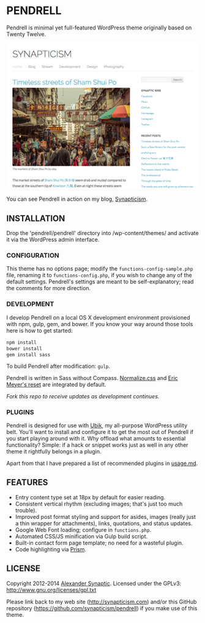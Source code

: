 # PENDRELL

Pendrell is minimal yet full-featured WordPress theme originally based on Twenty Twelve.

![Pendrell example screenshot](/pendrell/screenshot.png "Pendrell example screenshot")

You can see Pendrell in action on my blog, [Synapticism](http://synapticism.com).



## INSTALLATION

Drop the 'pendrell/pendrell' directory into /wp-content/themes/ and activate it via the WordPress admin interface.

### CONFIGURATION

This theme has no options page; modify the `functions-config-sample.php` file, renaming it to `functions-config.php`, if you wish to change any of the default settings. Pendrell's settings are meant to be self-explanatory; read the comments for more direction.

### DEVELOPMENT

I develop Pendrell on a local OS X development environment provisioned with npm, gulp, gem, and bower. If you know your way around those tools here is how to get started:

```
npm install
bower install
gem install sass
```

To build Pendrell after modification: `gulp`.

Pendrell is written in Sass without Compass. [Normalize.css](https://necolas.github.io/normalize.css/) and [Eric Meyer's reset](http://meyerweb.com/eric/tools/css/reset/) are integrated by default.

*Fork this repo to receive updates as development continues.*

### PLUGINS

Pendrell is designed for use with [Ubik](https://github.com/synapticism/ubik), my all-purpose WordPress utility belt. You'll want to install and configure it to get the most out of Pendrell if you start playing around with it. Why offload what amounts to essential functionality? Simple: if a hack or snippet works just as well in any other theme it rightfully belongs in a plugin.

Apart from that I have prepared a list of recommended plugins in [usage.md](/usage.md).



## FEATURES

* Entry content type set at 18px by default for easier reading.
* Consistent vertical rhythm (excluding images; that's just too much trouble).
* Improved post format styling and support for asides, images (really just a thin wrapper for attachments), links, quotations, and status updates.
* Google Web Font loading; configure in `functions.php`.
* Automated CSS/JS minification via Gulp build script.
* Built-in contact form page template; no need for a wasteful plugin.
* Code highlighting via [Prism](http://prismjs.com).



## LICENSE

Copyright 2012-2014 [Alexander Synaptic](http://alexandersynaptic.com). Licensed under the GPLv3: http://www.gnu.org/licenses/gpl.txt

Please link back to my web site (http://synapticism.com) and/or this GitHub repository (https://github.com/synapticism/pendrell) if you make use of this theme.
